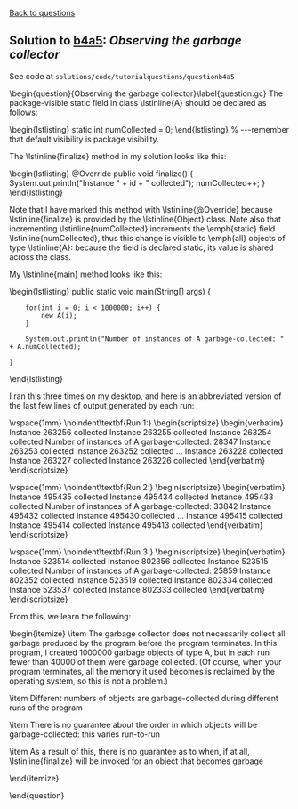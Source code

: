 [Back to questions](../README.md)

## Solution to [b4a5](../questions/b4a5): *Observing the garbage collector*

See code at `solutions/code/tutorialquestions/questionb4a5`

\begin{question}{Observing the garbage collector}\label{question:gc}
The package-visible static field in class \lstinline{A} should be declared as follows:

\begin{lstlisting}
static int numCollected = 0;
\end{lstlisting}
%
---remember that default visibility is package visibility.

The \lstinline{finalize} method in my solution looks like this:

\begin{lstlisting}
	@Override
	public void finalize() {
		System.out.println("Instance " + id + " collected");
		numCollected++;
	}
\end{lstlisting}

Note that I have marked this method with \lstinline{@Override} because \lstinline{finalize} is provided by the \lstinline{Object} class.  Note also that incrementing \lstinline{numCollected}
increments the \emph{static} field \lstinline{numCollected}, thus this change is visible to \emph{all} objects of type \lstinline{A}: because the field is declared static, its value is
shared across the class.

My \lstinline{main} method looks like this:

\begin{lstlisting}
	public static void main(String[] args) {
		
		for(int i = 0; i < 1000000; i++) {
			new A(i);
		}
		
		System.out.println("Number of instances of A garbage-collected: " + A.numCollected);
		
	}
\end{lstlisting}

I ran this three times on my desktop, and here is an abbreviated version of the last few lines of output generated by each run:

\vspace{1mm}
\noindent\textbf{Run 1:}
\begin{scriptsize}
\begin{verbatim}
Instance 263256 collected
Instance 263255 collected
Instance 263254 collected
Number of instances of A garbage-collected: 28347
Instance 263253 collected
Instance 263252 collected
...
Instance 263228 collected
Instance 263227 collected
Instance 263226 collected
\end{verbatim}
\end{scriptsize}

\vspace{1mm}
\noindent\textbf{Run 2:}
\begin{scriptsize}
\begin{verbatim}
Instance 495435 collected
Instance 495434 collected
Instance 495433 collected
Number of instances of A garbage-collected: 33842
Instance 495432 collected
Instance 495430 collected
...
Instance 495415 collected
Instance 495414 collected
Instance 495413 collected
\end{verbatim}
\end{scriptsize}

\vspace{1mm}
\noindent\textbf{Run 3:}
\begin{scriptsize}
\begin{verbatim}
Instance 523514 collected
Instance 802356 collected
Instance 523515 collected
Number of instances of A garbage-collected: 25859
Instance 802352 collected
Instance 523519 collected
Instance 802334 collected
Instance 523537 collected
Instance 802333 collected
\end{verbatim}
\end{scriptsize}

From this, we learn the following:

\begin{itemize}
\item The garbage collector does not necessarily collect all garbage produced by the program before the program terminates.  In this program, I created 1000000 garbage objects of type A, but in each run fewer than 40000 of them were garbage collected.  (Of course, when your program terminates, all the memory it used becomes is reclaimed by the operating system, so this is not a problem.)

\item Different numbers of objects are garbage-collected during different runs of the program

\item There is no guarantee about the order in which objects will be garbage-collected: this varies run-to-run

\item As a result of this, there is no guarantee as to when, if at all, \lstinline{finalize} will be invoked for an object that becomes garbage

\end{itemize}

\end{question}
